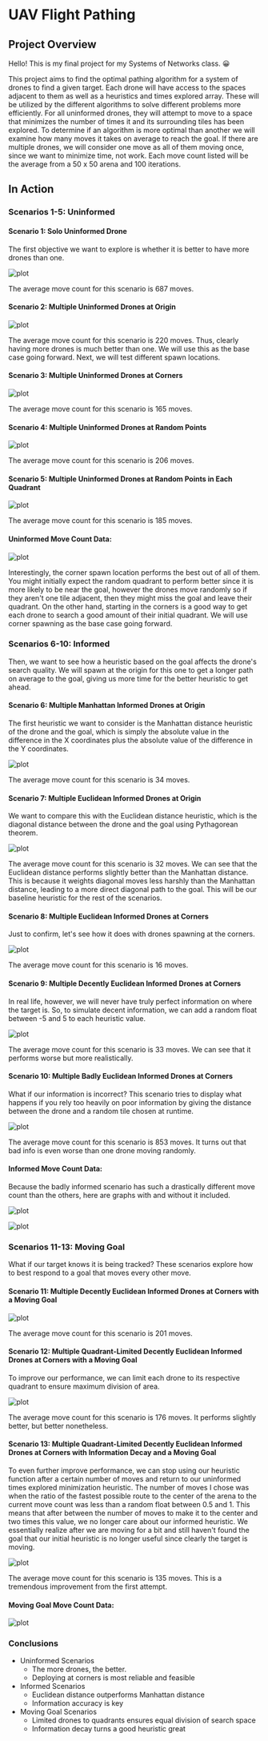 # UAV Flight Pathing

## Project Overview

Hello! This is my final project for my Systems of Networks class. :grinning: 

This project aims to find the optimal pathing algorithm for a system of drones to find a given target. Each drone will have access to the spaces adjacent to them as well as a heuristics and times explored array. These will be utilized by the different algorithms to solve different problems more efficiently. For all uninformed drones, they will attempt to move to a space that minimizes the number of times it and its surrounding tiles has been explored. To determine if an algorithm is more optimal than another we will examine how many moves it takes on average to reach the goal. If there are multiple drones, we will consider one move as all of them moving once, since we want to minimize time, not work. Each move count listed will be the average from a 50 x 50 arena and 100 iterations.

## In Action

### Scenarios 1-5: Uninformed

#### Scenario 1: Solo Uninformed Drone

The first objective we want to explore is whether it is better to have more drones than one.

![plot](./UAV-Flight-Pathing/Media/uninformed_solo.gif)

The average move count for this scenario is 687 moves.

#### Scenario 2: Multiple Uninformed Drones at Origin

![plot](./UAV-Flight-Pathing/Media/multi_origin_uninformed.gif)

The average move count for this scenario is 220 moves. Thus, clearly having more drones is much better than one. We will use this as the base case going forward. Next, we will test different spawn locations.

#### Scenario 3: Multiple Uninformed Drones at Corners

![plot](./UAV-Flight-Pathing/Media/multi_corner_uninformed.gif)

The average move count for this scenario is 165 moves.

#### Scenario 4: Multiple Uninformed Drones at Random Points

![plot](./UAV-Flight-Pathing/Media/multi_random_uninformed.gif)

The average move count for this scenario is 206 moves.

#### Scenario 5: Multiple Uninformed Drones at Random Points in Each Quadrant

![plot](./UAV-Flight-Pathing/Media/multi_random_quadrant_uninformed.gif)

The average move count for this scenario is 185 moves.

#### Uninformed Move Count Data:

![plot](./UAV-Flight-Pathing/Media/Figure_1.png)

Interestingly, the corner spawn location performs the best out of all of them. You might initially expect the random quadrant to perform better since it is more likely to be near the goal, however the drones move randomly so if they aren't one tile adjacent, then they might miss the goal and leave their quadrant. On the other hand, starting in the corners is a good way to get each drone to search a good amount of their initial quadrant. We will use corner spawning as the base case going forward.


### Scenarios 6-10: Informed

Then, we want to see how a heuristic based on the goal affects the drone's search quality. We will spawn at the origin for this one to get a longer path on average to the goal, giving us more time for the better heuristic to get ahead.

#### Scenario 6: Multiple Manhattan Informed Drones at Origin

The first heuristic we want to consider is the Manhattan distance heuristic of the drone and the goal, which is simply the absolute value in the difference in the X coordinates plus the absolute value of the difference in the Y coordinates.

![plot](./UAV-Flight-Pathing/Media/multi_origin_manhattan_informed.gif)

The average move count for this scenario is 34 moves.

#### Scenario 7: Multiple Euclidean Informed Drones at Origin

We want to compare this with the Euclidean distance heuristic, which is the diagonal distance between the drone and the goal using Pythagorean theorem.

![plot](./UAV-Flight-Pathing/Media/multi_origin_euclidean_informed.gif)

The average move count for this scenario is 32 moves. We can see that the Euclidean distance performs slightly better than the Manhattan distance. This is because it weights diagonal moves less harshly than the Manhattan distance, leading to a more direct diagonal path to the goal. This will be our baseline heuristic for the rest of the scenarios.

#### Scenario 8: Multiple Euclidean Informed Drones at Corners

Just to confirm, let's see how it does with drones spawning at the corners.

![plot](./UAV-Flight-Pathing/Media/multi_corner_perfectly_informed.gif)

The average move count for this scenario is 16 moves.

#### Scenario 9: Multiple Decently Euclidean Informed Drones at Corners

In real life, however, we will never have truly perfect information on where the target is. So, to simulate decent information, we can add a random float between -5 and 5 to each heuristic value.

![plot](./UAV-Flight-Pathing/Media/multi_corner_decently_informed.gif)

The average move count for this scenario is 33 moves. We can see that it performs worse but more realistically.

#### Scenario 10: Multiple Badly Euclidean Informed Drones at Corners

What if our information is incorrect? This scenario tries to display what happens if you rely too heavily on poor information by giving the distance between the drone and a random tile chosen at runtime.

![plot](./UAV-Flight-Pathing/Media/multi_origin_badly_informed.gif)

The average move count for this scenario is 853 moves. It turns out that bad info is even worse than one drone moving randomly.

#### Informed Move Count Data:

Because the badly informed scenario has such a drastically different move count than the others, here are graphs with and without it included.

![plot](./UAV-Flight-Pathing/Media/Figure_2.png)

![plot](./UAV-Flight-Pathing/Media/Figure_3.png)


### Scenarios 11-13: Moving Goal

What if our target knows it is being tracked? These scenarios explore how to best respond to a goal that moves every other move.

#### Scenario 11: Multiple Decently Euclidean Informed Drones at Corners with a Moving Goal

![plot](./UAV-Flight-Pathing/Media/mutli_corner_decently_informed_moving_goal.gif)

The average move count for this scenario is 201 moves.

#### Scenario 12: Multiple Quadrant-Limited Decently Euclidean Informed Drones at Corners with a Moving Goal

To improve our performance, we can limit each drone to its respective quadrant to ensure maximum division of area.

![plot](./UAV-Flight-Pathing/Media/multi_corner_quadrant_limited_decently_informed_moving_goal.gif)

The average move count for this scenario is 176 moves. It performs slightly better, but better nonetheless.

#### Scenario 13: Multiple Quadrant-Limited Decently Euclidean Informed Drones at Corners with Information Decay and a Moving Goal

To even further improve performance, we can stop using our heuristic function after a certain number of moves and return to our uninformed times explored minimization heuristic. The number of moves I chose was when the ratio of the fastest possible route to the center of the arena to the current move count was less than a random float between 0.5 and 1. This means that after between the number of moves to make it to the center and two times this value, we no longer care about our informed heuristic. We essentially realize after we are moving for a bit and still haven't found the goal that our initial heuristic is no longer useful since clearly the target is moving.

![plot](./UAV-Flight-Pathing/Media/multi_corner_quadrant_limited_decently_informed_information_decay_moving_goal.gif)

The average move count for this scenario is 135 moves. This is a tremendous improvement from the first attempt.

#### Moving Goal Move Count Data:

![plot](./UAV-Flight-Pathing/Media/Figure_4.png)

### Conclusions 
- Uninformed Scenarios
    - The more drones, the better.
    - Deploying at corners is most reliable and feasible
- Informed Scenarios
    - Euclidean distance outperforms Manhattan distance
    - Information accuracy is key
- Moving Goal Scenarios
    - Limited drones to quadrants ensures equal division of search space
    - Information decay turns a good heuristic great
